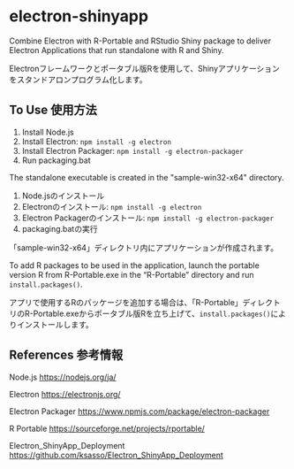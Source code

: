 # electron-shinyapp

Combine Electron with R-Portable and RStudio Shiny package to deliver Electron Applications that run standalone with R and Shiny.

Electronフレームワークとポータブル版Rを使用して、Shinyアプリケーションをスタンドアロンプログラム化します。

## To Use 使用方法

1. Install Node.js
2. Install Electron: `npm install -g electron`
3. Install Electron Packager: `npm install -g electron-packager`
4. Run packaging.bat

The standalone executable is created in the "sample-win32-x64" directory.

1. Node.jsのインストール
2. Electronのインストール: `npm install -g electron`
3. Electron Packagerのインストール: `npm install -g electron-packager`
4. packaging.batの実行

「sample-win32-x64」ディレクトリ内にアプリケーションが作成されます。

To add R packages to be used in the application, launch the portable version R from R-Portable.exe in the “R-Portable” directory and run `install.packages()`.

アプリで使用するRのパッケージを追加する場合は、「R-Portable」ディレクトリのR-Portable.exeからポータブル版Rを立ち上げて、`install.packages()`によりインストールします。


## References 参考情報

Node.js
https://nodejs.org/ja/

Electron
https://electronjs.org/

Electron Packager
https://www.npmjs.com/package/electron-packager

R Portable
https://sourceforge.net/projects/rportable/

Electron_ShinyApp_Deployment
https://github.com/ksasso/Electron_ShinyApp_Deployment
